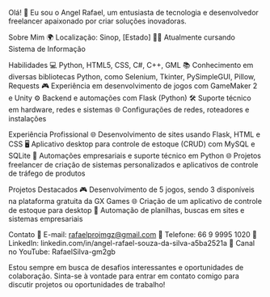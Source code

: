 Olá! 👋 Eu sou o Angel Rafael, um entusiasta de tecnologia e desenvolvedor freelancer apaixonado por criar soluções inovadoras.

Sobre Mim
🌍 Localização: Sinop, [Estado]
👨‍🎓 Atualmente cursando Sistema de Informação

Habilidades
💻 Python, HTML5, CSS, C#, C++, GML
📚 Conhecimento em diversas bibliotecas Python, como Selenium, Tkinter, PySimpleGUI, Pillow, Requests
🎮 Experiência em desenvolvimento de jogos com GameMaker 2 e Unity
⚙️ Backend e automações com Flask (Python)
🛠️ Suporte técnico em hardware, redes e sistemas
🌐 Configurações de redes, roteadores e instalações

Experiência Profissional
🌐 Desenvolvimento de sites usando Flask, HTML e CSS
🖥️ Aplicativo desktop para controle de estoque (CRUD) com MySQL e SQLite
🤖 Automações empresariais e suporte técnico em Python
🌐 Projetos freelancer de criação de sistemas personalizados e aplicativos de controle de tráfego de produtos

Projetos Destacados
🎮 Desenvolvimento de 5 jogos, sendo 3 disponíveis na plataforma gratuita da GX Games
🌐 Criação de um aplicativo de controle de estoque para desktop
🤖 Automação de planilhas, buscas em sites e sistemas empresariais

Contato
📧 E-mail: rafaelprojmgz@gmail.com
📱 Telefone: 66 9 9995 1020
💼 LinkedIn: linkedin.com/in/angel-rafael-souza-da-silva-a5ba2521a
🎥 Canal no YouTube: RafaelSilva-gm2gb

Estou sempre em busca de desafios interessantes e oportunidades de colaboração. Sinta-se à vontade para entrar em contato comigo para discutir projetos ou oportunidades de trabalho!
